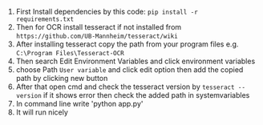 1. First Install dependencies by this code:
 `pip install -r requirements.txt`
2. Then for OCR install tesseract if not installed from `https://github.com/UB-Mannheim/tesseract/wiki`
3. After installing tesseract copy the path from your program files e.g. `C:\Program Files\Tesseract-OCR`
4. Then search Edit Environment Variables and click environment variables
5. choose Path `User variable` and click edit option then add the copied path by clicking new button
6. After that open cmd and check the tesseract version by `tesseract --version` if it shows error then check the added path in systemvariables
7. In command line write 'python app.py'
8. It will run nicely